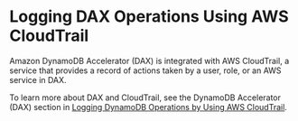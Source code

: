 # Logging DAX Operations Using AWS CloudTrail<a name="dax-logging-using-cloudtrail"></a>

Amazon DynamoDB Accelerator \(DAX\) is integrated with AWS CloudTrail, a service that provides a record of actions taken by a user, role, or an AWS service in DAX\. 

To learn more about DAX and CloudTrail, see the DynamoDB Accelerator \(DAX\) section in [Logging DynamoDB Operations by Using AWS CloudTrail](logging-using-cloudtrail.md)\.